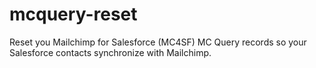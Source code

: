 # mcquery-reset
Reset you Mailchimp for Salesforce (MC4SF) MC Query records so your Salesforce contacts synchronize with Mailchimp.
